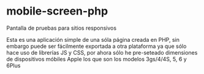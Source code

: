 # mobile-screen-php
Pantalla de pruebas para sitios responsivos


Esta es una aplicación simple de una sóla página creada en PHP, sin embargo puede ser fácilmente exportada a otra plataforma ya que sólo hace uso de librerías JS y CSS, por ahora sólo he pre-seteado dimensiones de dispositivos móbiles Apple los que son los modelos 3gs/4/4S, 5, 6 y 6Plus


